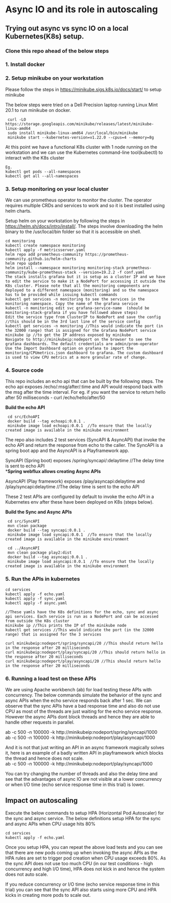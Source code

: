# Async IO and its role in autoscaling

## Trying out async vs sync IO on a local Kubernetes(K8s) setup. 

### Clone this repo ahead of the below steps

### 1. Install docker

### 2. Setup minikube on your workstation

Please follow the steps in https://minikube.sigs.k8s.io/docs/start/ to setup minikube

The below steps were tried on a Dell Precision laptop running Linux Mint 20.1 to run minikube on docker.
```
 curl -LO https://storage.googleapis.com/minikube/releases/latest/minikube-linux-amd64
 sudo install minikube-linux-amd64 /usr/local/bin/minikube
 minikube start --kubernetes-version=v1.22.0 --cpus=4 --memory=8g
```
At this point we have a functional K8s cluster with 1 node running on the workstation and we can use the Kubernetes command-line tool(kubectl) to interact with the K8s cluster

```
Eg.
kubectl get pods --all-namespaces
kubectl get all --all-namespaces
```

### 3. Setup monitoring on your local cluster
We can use prometheus operator to monitor the cluster. The operator requires multiple CRDs and services to work and so it is best installed using helm charts.

Setup helm on your workstation by following the steps in https://helm.sh/docs/intro/install/. The steps involve downloading the helm binary to the /usr/local/bin folder so that it is accessible on shell.

```
cd monitoring
kubectl create namespace monitoring
kubectl apply -f metricsserver.yaml 
helm repo add prometheus-community https://prometheus-community.github.io/helm-charts
helm repo update
helm install --namespace monitoring monitoring-stack prometheus-community/kube-prometheus-stack --version=19.2.2 -f conf.yaml
The stack installs grafana but it is setup as a cluster IP and we have to edit the service to make it a NodePort for accessing it outside the K8s cluster. Please note that all the monitoring components are deployed to a different namespace (monitoring) and so the namespace has to be provided while issuing kubectl commands
kubectl get services -n monitoring to see the services in the monitoring namespace. Copy the name of the grafana service
kubectl -n monitoring edit svc grafana-service-name  (should be monitoring-stack-grafana if you have followed above steps) 
Edit the service type from ClusterIP to NodePort and save the config  //this should be in the 3rd last line of the service config
kubectl get services -n monitoring //This would indicate the port (in the 32000 range) that is assigned for the Grafana NodePort service
minikube ip //to get the IP address exposed by minikube
Navigate to http://minikubeip:nodeport on the browser to see the grafana dashboards. The default credentials are admin/prom-operator
Use the Import Dashboard option on grafana to import the monitoring/CPUmetrics.json dashboard to grafana. The custom dashboard is used to view CPU metrics at a more granular rate of change. 
```

### 4. Source code

This repo includes an echo api that can be built by the following steps. The echo api exposes /echo/:msg/after/:time and API would respond back with the msg after the time interval. For eg. if you want the service to return hello after 50 milliseconds - curl /echo/hello/after/50

**Build the echo API**
```
 cd src/EchoAPI
 docker build --tag echoapi:0.0.1 .
 minikube image load echoapi:0.0.1  //To ensure that the locally created image is available in the minikube environment
```

The repo also includes 2 test services (SyncAPI & AsyncAPI) that invoke the echo API and return the response from echo to the caller. The SyncAPI is a spring boot app and the AsyncAPI is a Playframework app.

SyncAPI (Spring boot) exposes /spring/syncapi/:delaytime //The delay time is sent to echo API  
***Spring webflux allows creating Async APIs**

AsyncAPI (Play framework) exposes /play/asyncapi:delaytime and /play/syncapi:delaytime //The delay time is sent to the echo API

These 2 test APIs are configured by default to invoke the echo API in a Kubernetes env after these have been deployed on K8s (steps below).

**Build the Sync and Async APIs**
```
 cd src/SyncAPI
 mvn clean package
 docker build --tag syncapi:0.0.1 .
 minikube image load syncapi:0.0.1  //To ensure that the locally created image is available in the minikube environment

 cd ../AsyncAPI
 mvn clean package play2:dist
 docker build --tag asyncapi:0.0.1 .
 minikube image load asyncapi:0.0.1  //To ensure that the locally created image is available in the minikube environment

```

### 5. Run the APIs in kubernetes

```
cd services
kubectl apply -f echo.yaml
kubectl apply -f sync.yaml
kubectl apply -f async.yaml

//These yamls have the K8s definitions for the echo, sync and async api services. Each service is run as a NodePort and can be accessed from outside the K8s cluster
minikube ip //This prints the IP of the minikube node
kubectl get services //This would indicate the port (in the 32000 range) that is assigned for the 3 services

curl minikubeip:nodeport/spring/syncapi/20 //This should return hello in the response after 20 milliseconds
curl minikubeip:nodeport/play/syncapi/20 //This should return hello in the response after 20 milliseconds
curl minikubeip:nodeport/play/asyncapi/20 //This should return hello in the response after 20 milliseconds
```

### 6. Running a load test on these APIs

We are using Apache workbench (ab) for load testing these APIs with concurrency. The below commands simulate the behavior of the sync and async APIs when the echo service responds back after 1 sec. We can observe that the sync APIs have a bad response time and also do not use CPU as most of the threads are just waiting for the echo service response. However the async APIs dont block threads and hence they are able to handle other requests in parallel. 

ab -c 500 -n 100000 -k http://minikubeip:nodeport/spring/syncapi/1000  
ab -c 500 -n 100000 -k http://minikubeip:nodeport/play/asyncapi/1000  

And it is not that just writing an API in an async framework magically solves it, here is an example of a badly written API in playframework which blocks the thread and hence does not scale.  
ab -c 500 -n 100000 -k http://minikubeip:nodeport/play/syncapi/1000  

You can try changing the number of threads and also the delay time and see that the advantages of async IO are not visible at a lower concurrency or when I/O time (echo service response time in this trial) is lower.

## Impact on autoscaling

Execute the below commands to setup HPA (Horizontal Pod Autoscaler) for the sync and async service. The below definitions setup HPA for the sync and async APIs when CPU usage hits 80%

```
cd services
kubectl apply -f echo.yaml
```

Once you setup HPA, you can repeat the above load tests and you can see that there are new pods coming up when invoking the async APIs as the HPA rules are set to trigger pod creation when CPU usage exceeds 80%. As the sync API does not use too much CPU (in our test conditions - high concurrency and high I/O time), HPA does not kick in and hence the system does not auto scale.

If you reduce concurrency or I/O time (echo service response time in this trial) you can see that the sync API also starts using more CPU and HPA kicks in creating more pods to scale out.
